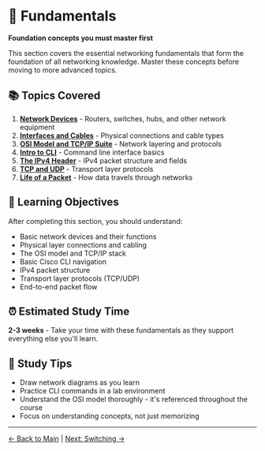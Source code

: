 # 🌟 Fundamentals

**Foundation concepts you must master first**

This section covers the essential networking fundamentals that form the foundation of all networking knowledge. Master these concepts before moving to more advanced topics.

## 📚 Topics Covered

1. **[Network Devices](./Network_Devices.md)** - Routers, switches, hubs, and other network equipment
2. **[Interfaces and Cables](./Interfaces_and_Cables.md)** - Physical connections and cable types
3. **[OSI Model and TCP/IP Suite](./OSI_Model_TCPSuite.md)** - Network layering and protocols
4. **[Intro to CLI](./Intro_to_CLI.md)** - Command line interface basics
5. **[The IPv4 Header](./The_IPv4_Header.md)** - IPv4 packet structure and fields
6. **[TCP and UDP](./TCP_and_UDP.md)** - Transport layer protocols
7. **[Life of a Packet](./Life_of_a_Packet.md)** - How data travels through networks

## 🎯 Learning Objectives

After completing this section, you should understand:
- Basic network devices and their functions
- Physical layer connections and cabling
- The OSI model and TCP/IP stack
- Basic Cisco CLI navigation
- IPv4 packet structure
- Transport layer protocols (TCP/UDP)
- End-to-end packet flow

## ⏰ Estimated Study Time
**2-3 weeks** - Take your time with these fundamentals as they support everything else you'll learn.

## 📝 Study Tips
- Draw network diagrams as you learn
- Practice CLI commands in a lab environment
- Understand the OSI model thoroughly - it's referenced throughout the course
- Focus on understanding concepts, not just memorizing

---
[← Back to Main](../README.md) | [Next: Switching →](../02_Switching/README.md)
